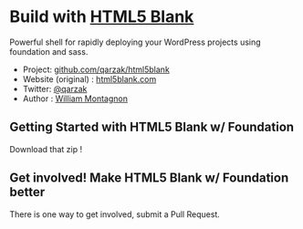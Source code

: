 # Build with [HTML5 Blank](http://html5blank.com)

Powerful shell for rapidly deploying your WordPress projects using foundation and sass.

* Project: [github.com/qarzak/html5blank](https://github.com/qarzak/html5blank)
* Website (original) : [html5blank.com](http://html5blank.com)
* Twitter: [@qarzak](http://twitter.com/qarzak)
* Author : [William Montagnon](http://www.qarzak.fr)

## Getting Started with HTML5 Blank w/ Foundation

Download that zip !

## Get involved! Make HTML5 Blank w/ Foundation better

There is one way to get involved, submit a Pull Request.
